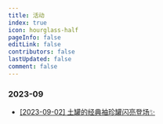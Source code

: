 ```yaml
---
title: 活动
index: true
icon: hourglass-half
pageInfo: false
editLink: false
contributors: false
lastUpdated: false
comment: false
---
```


### 2023-09
- [[2023-09-02] 土罐的经典袖珍罐闪亮登场✨](2023-09-02-a.md)
